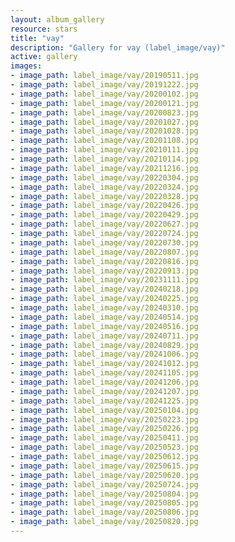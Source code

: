 ```yaml
---
layout: album_gallery
resource: stars
title: "vay"
description: "Gallery for vay (label_image/vay)"
active: gallery
images:
- image_path: label_image/vay/20190511.jpg
- image_path: label_image/vay/20191222.jpg
- image_path: label_image/vay/20200102.jpg
- image_path: label_image/vay/20200121.jpg
- image_path: label_image/vay/20200823.jpg
- image_path: label_image/vay/20201027.jpg
- image_path: label_image/vay/20201028.jpg
- image_path: label_image/vay/20201108.jpg
- image_path: label_image/vay/20210111.jpg
- image_path: label_image/vay/20210114.jpg
- image_path: label_image/vay/20211216.jpg
- image_path: label_image/vay/20220304.jpg
- image_path: label_image/vay/20220324.jpg
- image_path: label_image/vay/20220328.jpg
- image_path: label_image/vay/20220426.jpg
- image_path: label_image/vay/20220429.jpg
- image_path: label_image/vay/20220627.jpg
- image_path: label_image/vay/20220724.jpg
- image_path: label_image/vay/20220730.jpg
- image_path: label_image/vay/20220807.jpg
- image_path: label_image/vay/20220816.jpg
- image_path: label_image/vay/20220913.jpg
- image_path: label_image/vay/20231111.jpg
- image_path: label_image/vay/20240218.jpg
- image_path: label_image/vay/20240225.jpg
- image_path: label_image/vay/20240310.jpg
- image_path: label_image/vay/20240514.jpg
- image_path: label_image/vay/20240516.jpg
- image_path: label_image/vay/20240711.jpg
- image_path: label_image/vay/20240829.jpg
- image_path: label_image/vay/20241006.jpg
- image_path: label_image/vay/20241012.jpg
- image_path: label_image/vay/20241105.jpg
- image_path: label_image/vay/20241206.jpg
- image_path: label_image/vay/20241207.jpg
- image_path: label_image/vay/20241225.jpg
- image_path: label_image/vay/20250104.jpg
- image_path: label_image/vay/20250223.jpg
- image_path: label_image/vay/20250226.jpg
- image_path: label_image/vay/20250411.jpg
- image_path: label_image/vay/20250523.jpg
- image_path: label_image/vay/20250612.jpg
- image_path: label_image/vay/20250615.jpg
- image_path: label_image/vay/20250620.jpg
- image_path: label_image/vay/20250724.jpg
- image_path: label_image/vay/20250804.jpg
- image_path: label_image/vay/20250805.jpg
- image_path: label_image/vay/20250806.jpg
- image_path: label_image/vay/20250820.jpg
---
```

